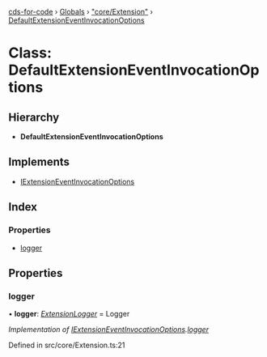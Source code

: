 [cds-for-code](../README.md) › [Globals](../globals.md) › ["core/Extension"](../modules/_core_extension_.md) › [DefaultExtensionEventInvocationOptions](_core_extension_.defaultextensioneventinvocationoptions.md)

# Class: DefaultExtensionEventInvocationOptions

## Hierarchy

* **DefaultExtensionEventInvocationOptions**

## Implements

* [IExtensionEventInvocationOptions](../interfaces/_core_extension_.iextensioneventinvocationoptions.md)

## Index

### Properties

* [logger](_core_extension_.defaultextensioneventinvocationoptions.md#logger)

## Properties

###  logger

• **logger**: *[ExtensionLogger](_core_framework_logger_.extensionlogger.md)* = Logger

*Implementation of [IExtensionEventInvocationOptions](../interfaces/_core_extension_.iextensioneventinvocationoptions.md).[logger](../interfaces/_core_extension_.iextensioneventinvocationoptions.md#logger)*

Defined in src/core/Extension.ts:21
